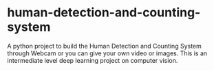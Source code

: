 # human-detection-and-counting-system
A python project to build the Human Detection and Counting System through Webcam or you can give your own video or images. This is an intermediate level deep learning project on computer vision.
